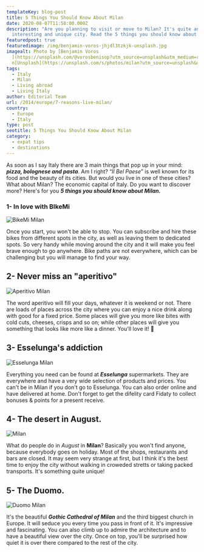 ```yaml
---
templateKey: blog-post
title: 5 Things You Should Know About Milan
date: 2020-08-07T11:58:00.000Z
description: "Are you planning to visit or move to Milan? It's quite an
  interesting and unique city. Read the 5 things you should know about Milan! "
featuredpost: true
featuredimage: /img/benjamin-voros-jhjdl3tzkjk-unsplash.jpg
imagealt: Photo by [Benjamin Voros
  ](https://unsplash.com/@vorosbenisop?utm_source=unsplash&utm_medium=referral&utm_content=creditCopyText)o
  n[Unsplash](https://unsplash.com/s/photos/milan?utm_source=unsplash&utm_medium=referral&utm_content=creditCopyText)
tags:
  - Italy
  - Milan
  - Living abroad
  - Living Italy
author: Editorial Team
url: /2014/europe/7-reasons-live-milan/
country:
  - Europe
  - Italy
type: post
seotitle: 5 Things You Should Know About Milan
category:
  - expat tips
  - destinations
---
```

As soon as I say Italy there are 3 main things that pop up in your mind: ***pizza, bolognese and pasta***. Am I right? “*Il Bel Paese*” is well known for its food and the beauty of its cities. But would you live in one of these cities? What about Milan? The economic capital of Italy. Do you want to discover more? Here's for you ***5 things you should know about Milan.***

### 1- In love with BIkeMi

![BikeMi Milan](/img/uploads/2014/12/7651869236_c386251a8d_h.jpg)

Once you start, you won't be able to stop. You can subscribe and hire these bikes from different spots in the city, as well as leaving them to dedicated spots. So very handy while moving around the city and it will make you feel brave enough to go anywhere. Bike paths are not everywhere, which can be challenging but you will manage to find your way.

## 2- Never miss an "aperitivo"

![Aperitivo Milan](/img/ja-san-miguel-npma9h4noh0-unsplash.jpg)

The word aperitivo will fill your days, whatever it is weekend or not. There are loads of places across the city where you can enjoy a nice drink along with good for a fixed price. Some places will give you more like bites with cold cuts, cheeses, crisps and so on; while other places will give you something that looks like more like a dinner. You'll love it! 🙂

## 3- Esselunga's **addiction**

![Esselunga Milan](/img/mehrad-vosoughi-yomsdjt7dug-unsplash.jpg)

Everything you need can be found at ***Esselunga*** supermarkets. They are everywhere and have a very wide selection of products and prices. You can't be in Milan if you don't go to Esselunga. You can also order online and have delivered at home. Don't forget to get the difelity card Fidaty to collect bonuses & points for a present receive.

## 4- The desert in August.

![Milan](/img/uploads/2014/12/milan.jpg)

What do people do in *August* in **Milan**? Basically you won't find anyone, because everybody goes on holiday. Most of the shops, restaurants and bars are closed. It may seem very strange at first, but I think it's the best time to enjoy the city without walking in croweded stretts or taking packed transports. It's something quite unique!

## 5- The Duomo.

![Duomo Milan](/img/uploads/2014/12/14971250168_1f99afda24_z.jpg)

It's the beautiful ***Gothic Cathedral of Milan*** and the third biggest church in Europe. It will seduce you every time you pass in front of it. It's impressive and fascinating. You can also climb up to admire the architecture and to have a beautiful view over the city. Once on top, you'll be surprised how quiet it is over there compared to the rest of the city.